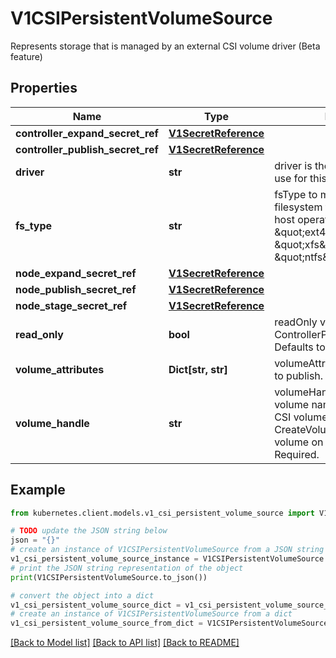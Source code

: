 # V1CSIPersistentVolumeSource

Represents storage that is managed by an external CSI volume driver (Beta feature)

## Properties

Name | Type | Description | Notes
------------ | ------------- | ------------- | -------------
**controller_expand_secret_ref** | [**V1SecretReference**](V1SecretReference.md) |  | [optional] 
**controller_publish_secret_ref** | [**V1SecretReference**](V1SecretReference.md) |  | [optional] 
**driver** | **str** | driver is the name of the driver to use for this volume. Required. | 
**fs_type** | **str** | fsType to mount. Must be a filesystem type supported by the host operating system. Ex. \&quot;ext4\&quot;, \&quot;xfs\&quot;, \&quot;ntfs\&quot;. | [optional] 
**node_expand_secret_ref** | [**V1SecretReference**](V1SecretReference.md) |  | [optional] 
**node_publish_secret_ref** | [**V1SecretReference**](V1SecretReference.md) |  | [optional] 
**node_stage_secret_ref** | [**V1SecretReference**](V1SecretReference.md) |  | [optional] 
**read_only** | **bool** | readOnly value to pass to ControllerPublishVolumeRequest. Defaults to false (read/write). | [optional] 
**volume_attributes** | **Dict[str, str]** | volumeAttributes of the volume to publish. | [optional] 
**volume_handle** | **str** | volumeHandle is the unique volume name returned by the CSI volume plugin’s CreateVolume to refer to the volume on all subsequent calls. Required. | 

## Example

```python
from kubernetes.client.models.v1_csi_persistent_volume_source import V1CSIPersistentVolumeSource

# TODO update the JSON string below
json = "{}"
# create an instance of V1CSIPersistentVolumeSource from a JSON string
v1_csi_persistent_volume_source_instance = V1CSIPersistentVolumeSource.from_json(json)
# print the JSON string representation of the object
print(V1CSIPersistentVolumeSource.to_json())

# convert the object into a dict
v1_csi_persistent_volume_source_dict = v1_csi_persistent_volume_source_instance.to_dict()
# create an instance of V1CSIPersistentVolumeSource from a dict
v1_csi_persistent_volume_source_from_dict = V1CSIPersistentVolumeSource.from_dict(v1_csi_persistent_volume_source_dict)
```
[[Back to Model list]](../README.md#documentation-for-models) [[Back to API list]](../README.md#documentation-for-api-endpoints) [[Back to README]](../README.md)


